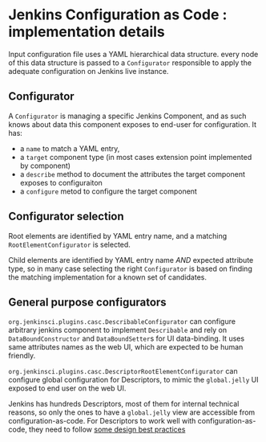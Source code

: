 # Jenkins Configuration as Code : implementation details

Input configuration file uses a YAML hierarchical data structure.
every node of this data structure is passed to a `Configurator` responsible
to apply the adequate configuration on Jenkins live instance.

## Configurator

A `Configurator` is managing a specific Jenkins Component, and as such knows
about data this component exposes to end-user for configuration. 
It has:
 
* a `name` to match a YAML entry,
* a `target` component type (in most cases extension point implemented by component)
* a `describe` method to document the attributes the target component exposes to configuraiton
* a `configure` metod to configure the target component  

## Configurator selection

Root elements are identified by YAML entry name, and a matching 
`RootElementConfigurator` is selected.

Child elements are identified by YAML entry name _AND_ expected attribute
type, so in many case selecting the right `Configurator` is based on 
finding the matching implementation for a known set of candidates.
 
## General purpose configurators

`org.jenkinsci.plugins.casc.DescribableConfigurator` can configure arbitrary 
jenkins component to implement `Describable` and rely on `DataBoundConstructor`
and `DataBoundSetter`s for UI data-binding. It uses same attributes names as
the web UI, which are expected to be human friendly. 

`org.jenkinsci.plugins.casc.DescriptorRootElementConfigurator` can configure
global configuration for Descriptors, to mimic the `global.jelly` UI exposed
to end user on the web UI. 

Jenkins has hundreds Descriptors, most of them for internal technical reasons,
so only the ones to have a `global.jelly` view are accessible from 
configuration-as-code.
For Descriptors to work well with configuration-as-code, they need to follow
[some design best practices](PLUGINS.md)

 
